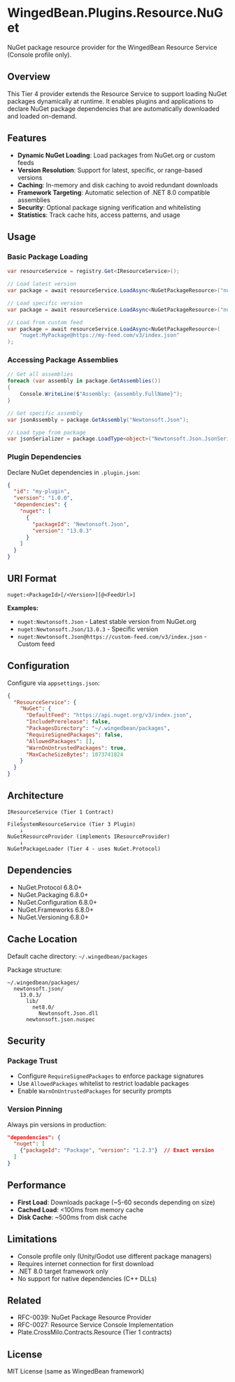 # WingedBean.Plugins.Resource.NuGet

NuGet package resource provider for the WingedBean Resource Service (Console profile only).

## Overview

This Tier 4 provider extends the Resource Service to support loading NuGet packages dynamically at runtime. It enables plugins and applications to declare NuGet package dependencies that are automatically downloaded and loaded on-demand.

## Features

- **Dynamic NuGet Loading**: Load packages from NuGet.org or custom feeds
- **Version Resolution**: Support for latest, specific, or range-based versions
- **Caching**: In-memory and disk caching to avoid redundant downloads
- **Framework Targeting**: Automatic selection of .NET 8.0 compatible assemblies
- **Security**: Optional package signing verification and whitelisting
- **Statistics**: Track cache hits, access patterns, and usage

## Usage

### Basic Package Loading

```csharp
var resourceService = registry.Get<IResourceService>();

// Load latest version
var package = await resourceService.LoadAsync<NuGetPackageResource>("nuget:Newtonsoft.Json");

// Load specific version
var package = await resourceService.LoadAsync<NuGetPackageResource>("nuget:Newtonsoft.Json/13.0.3");

// Load from custom feed
var package = await resourceService.LoadAsync<NuGetPackageResource>(
    "nuget:MyPackage@https://my-feed.com/v3/index.json"
);
```

### Accessing Package Assemblies

```csharp
// Get all assemblies
foreach (var assembly in package.GetAssemblies())
{
    Console.WriteLine($"Assembly: {assembly.FullName}");
}

// Get specific assembly
var jsonAssembly = package.GetAssembly("Newtonsoft.Json");

// Load type from package
var jsonSerializer = package.LoadType<object>("Newtonsoft.Json.JsonSerializer");
```

### Plugin Dependencies

Declare NuGet dependencies in `.plugin.json`:

```json
{
  "id": "my-plugin",
  "version": "1.0.0",
  "dependencies": {
    "nuget": [
      {
        "packageId": "Newtonsoft.Json",
        "version": "13.0.3"
      }
    ]
  }
}
```

## URI Format

```
nuget:<PackageId>[/<Version>][@<FeedUrl>]
```

**Examples:**
- `nuget:Newtonsoft.Json` - Latest stable version from NuGet.org
- `nuget:Newtonsoft.Json/13.0.3` - Specific version
- `nuget:Newtonsoft.Json@https://custom-feed.com/v3/index.json` - Custom feed

## Configuration

Configure via `appsettings.json`:

```json
{
  "ResourceService": {
    "NuGet": {
      "DefaultFeed": "https://api.nuget.org/v3/index.json",
      "IncludePrerelease": false,
      "PackagesDirectory": "~/.wingedbean/packages",
      "RequireSignedPackages": false,
      "AllowedPackages": [],
      "WarnOnUntrustedPackages": true,
      "MaxCacheSizeBytes": 1073741824
    }
  }
}
```

## Architecture

```
IResourceService (Tier 1 Contract)
    ↓
FileSystemResourceService (Tier 3 Plugin)
    ↓
NuGetResourceProvider (implements IResourceProvider)
    ↓
NuGetPackageLoader (Tier 4 - uses NuGet.Protocol)
```

## Dependencies

- NuGet.Protocol 6.8.0+
- NuGet.Packaging 6.8.0+
- NuGet.Configuration 6.8.0+
- NuGet.Frameworks 6.8.0+
- NuGet.Versioning 6.8.0+

## Cache Location

Default cache directory: `~/.wingedbean/packages`

Package structure:
```
~/.wingedbean/packages/
  newtonsoft.json/
    13.0.3/
      lib/
        net8.0/
          Newtonsoft.Json.dll
      newtonsoft.json.nuspec
```

## Security

### Package Trust

- Configure `RequireSignedPackages` to enforce package signatures
- Use `AllowedPackages` whitelist to restrict loadable packages
- Enable `WarnOnUntrustedPackages` for security prompts

### Version Pinning

Always pin versions in production:
```json
"dependencies": {
  "nuget": [
    {"packageId": "Package", "version": "1.2.3"}  // Exact version
  ]
}
```

## Performance

- **First Load**: Downloads package (~5-60 seconds depending on size)
- **Cached Load**: <100ms from memory cache
- **Disk Cache**: ~500ms from disk cache

## Limitations

- Console profile only (Unity/Godot use different package managers)
- Requires internet connection for first download
- .NET 8.0 target framework only
- No support for native dependencies (C++ DLLs)

## Related

- RFC-0039: NuGet Package Resource Provider
- RFC-0027: Resource Service Console Implementation
- Plate.CrossMilo.Contracts.Resource (Tier 1 contracts)

## License

MIT License (same as WingedBean framework)
